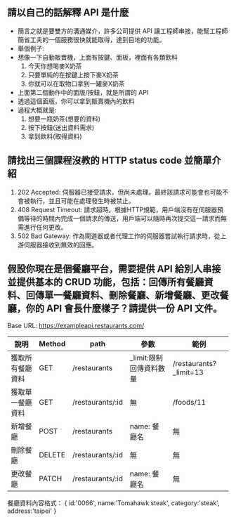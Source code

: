 ## 請以自己的話解釋 API 是什麼
- 簡言之就是要雙方的溝通媒介，許多公司提供 API 讓工程師串接，能幫工程師簡省工夫的一個服務很快就能取得，達到目地的功能。
- 舉個例子: 
- 想像一下自動販賣機，上面有按鍵、面板，裡面有各類飲料
    1. 今天你想喝麥X奶茶
    2. 只要單純的在按鍵上按下麥X奶茶
    3. 你就可以在取物口拿到一罐麥X奶茶
- 上面第二個動作中的面版/按鈕，就是所謂的 API
- 透過這個面版，你可以拿到販賣機內的飲料
- 過程大概就是: 
    1. 想要一瓶奶茶(想要的資料)
    2. 按下按鈕(送出資料需求)
    3. 拿到飲料(取得資料)
## 請找出三個課程沒教的 HTTP status code 並簡單介紹
1. 202 Accepted: 伺服器已接受請求，但尚未處理。最終該請求可能會也可能不會被執行，並且可能在處理發生時被禁止。
2. 408 Request Timeout: 請求超時。根據HTTP規範，用戶端沒有在伺服器預備等待的時間內完成一個請求的傳送，用戶端可以隨時再次提交這一請求而無需進行任何更改。
3. 502 Bad Gateway: 作為閘道器或者代理工作的伺服器嘗試執行請求時，從上游伺服器接收到無效的回應。
## 假設你現在是個餐廳平台，需要提供 API 給別人串接並提供基本的 CRUD 功能，包括：回傳所有餐廳資料、回傳單一餐廳資料、刪除餐廳、新增餐廳、更改餐廳，你的 API 會長什麼樣子？請提供一份 API 文件。

Base URL: https://exampleapi.restaurants.com/

| 說明              | Method           | path | 參數 | 範例 |
| ---------------- | ---------------- | ---------------- | ---------------------- | ---------------------- |
| 獲取所有餐廳資料   | GET              | /restaurants     | _limit:限制回傳資料數量 | /restaurants?_limit=13 |
| 獲取單一餐廳資料   | GET              | /restaurants/:id | 無                     | /foods/11              |
| 新增餐廳          | POST             | /restaurants     | name: 餐廳名           | 無                      |
| 刪除餐廳          | DELETE           | /restaurants/:id | 無                     | 無                      |
| 更改餐廳          | PATCH            | /restaurants/:id | name: 餐廳名           | 無                      |

餐廳資料內容格式：
{
	id:'0066',
	name:'Tomahawk steak',
	category:'steak',
	address:'taipei'
}